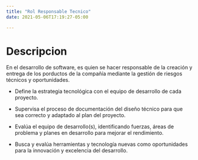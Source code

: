 ```yaml
---
title: "Rol Responsable Tecnico"
date: 2021-05-06T17:19:27-05:00

---
```

# Descripcion

En el desarrollo de software, es quien se hacer responsable de la creación y entrega de los porductos de la compañía mediante la gestión de riesgos técnicos y oportunidades.

- Define la estrategia tecnológica con el equipo de desarrollo de cada proyecto.

- Supervisa el proceso de documentación del diseño técnico para que sea correcto y adaptado al plan del proyecto.

- Evalúa el equipo de desarrollo(s), identificando fuerzas, áreas de problema y planes en desarrollo para mejorar el rendimiento.

- Busca y evalúa herramientas y tecnología nuevas como oportunidades para la innovación y excelencia del desarrollo.

